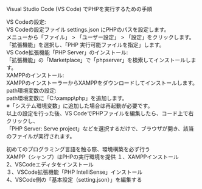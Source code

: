 Visual Studio Code (VS Code) でPHPを実行するための手順  

VS Codeの設定:  
VS Codeの設定ファイル settings.json にPHPのパスを設定します。  
メニューから「ファイル」 > 「ユーザー設定」 > 「設定」をクリックします。  
「拡張機能」を選択し、「PHP 実行可能ファイルを指定」します。  
VS Code拡張機能「PHP Server」のインストール:  
「拡張機能」の「Marketplace」で「phpserver」を検索してインストールします。  
XAMPPのインストール:  
XAMPPのインストーラーからXAMPPをダウンロードしてインストールします。  
path環境変数の設定:  
path環境変数に「C:\xampp\php」を追加します。  
※「システム環境変数」に追加した場合は再起動が必要です。  
以上の設定を行った後、VS CodeでPHPファイルを編集したら、コード上で右クリックし、  
「PHP Server: Serve project」などを選択するだけで、ブラウザが開き、該当のファイルが実行されます。  

初めてのプログラミング言語を触る際、環境構築を必ず行う    
XAMPP（シャンプ）はPHPの実行環境を提供 
１、XAMPPインストール  
2、VSCodeエディタをインストール  
３、VSCode拡張機能「PHP IntelliSense」インストール  
4、VSCode側の「基本設定（setting.json）」を編集する  

